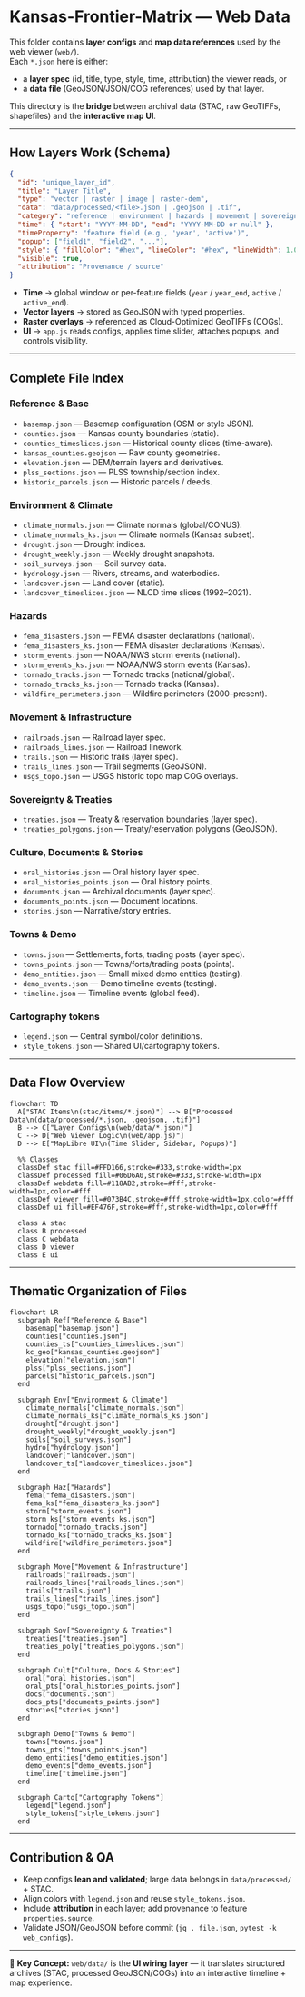 # Kansas-Frontier-Matrix — Web Data

This folder contains **layer configs** and **map data references** used by the web viewer (`web/`).  
Each `*.json` here is either:
- a **layer spec** (id, title, type, style, time, attribution) the viewer reads, or
- a **data file** (GeoJSON/JSON/COG references) used by that layer.

This directory is the **bridge** between archival data (STAC, raw GeoTIFFs, shapefiles) and the **interactive map UI**.

---

## How Layers Work (Schema)

```json
{
  "id": "unique_layer_id",
  "title": "Layer Title",
  "type": "vector | raster | image | raster-dem",
  "data": "data/processed/<file>.json | .geojson | .tif",
  "category": "reference | environment | hazards | movement | sovereignty | culture",
  "time": { "start": "YYYY-MM-DD", "end": "YYYY-MM-DD or null" },
  "timeProperty": "feature field (e.g., 'year', 'active')",
  "popup": ["field1", "field2", "..."],
  "style": { "fillColor": "#hex", "lineColor": "#hex", "lineWidth": 1.0 },
  "visible": true,
  "attribution": "Provenance / source"
}
````

* **Time** → global window or per-feature fields (`year` / `year_end`, `active` / `active_end`).
* **Vector layers** → stored as GeoJSON with typed properties.
* **Raster overlays** → referenced as Cloud-Optimized GeoTIFFs (COGs).
* **UI** → `app.js` reads configs, applies time slider, attaches popups, and controls visibility.

---

## Complete File Index

### Reference & Base

* `basemap.json` — Basemap configuration (OSM or style JSON).
* `counties.json` — Kansas county boundaries (static).
* `counties_timeslices.json` — Historical county slices (time-aware).
* `kansas_counties.geojson` — Raw county geometries.
* `elevation.json` — DEM/terrain layers and derivatives.
* `plss_sections.json` — PLSS township/section index.
* `historic_parcels.json` — Historic parcels / deeds.

### Environment & Climate

* `climate_normals.json` — Climate normals (global/CONUS).
* `climate_normals_ks.json` — Climate normals (Kansas subset).
* `drought.json` — Drought indices.
* `drought_weekly.json` — Weekly drought snapshots.
* `soil_surveys.json` — Soil survey data.
* `hydrology.json` — Rivers, streams, and waterbodies.
* `landcover.json` — Land cover (static).
* `landcover_timeslices.json` — NLCD time slices (1992–2021).

### Hazards

* `fema_disasters.json` — FEMA disaster declarations (national).
* `fema_disasters_ks.json` — FEMA disaster declarations (Kansas).
* `storm_events.json` — NOAA/NWS storm events (national).
* `storm_events_ks.json` — NOAA/NWS storm events (Kansas).
* `tornado_tracks.json` — Tornado tracks (national/global).
* `tornado_tracks_ks.json` — Tornado tracks (Kansas).
* `wildfire_perimeters.json` — Wildfire perimeters (2000–present).

### Movement & Infrastructure

* `railroads.json` — Railroad layer spec.
* `railroads_lines.json` — Railroad linework.
* `trails.json` — Historic trails (layer spec).
* `trails_lines.json` — Trail segments (GeoJSON).
* `usgs_topo.json` — USGS historic topo map COG overlays.

### Sovereignty & Treaties

* `treaties.json` — Treaty & reservation boundaries (layer spec).
* `treaties_polygons.json` — Treaty/reservation polygons (GeoJSON).

### Culture, Documents & Stories

* `oral_histories.json` — Oral history layer spec.
* `oral_histories_points.json` — Oral history points.
* `documents.json` — Archival documents (layer spec).
* `documents_points.json` — Document locations.
* `stories.json` — Narrative/story entries.

### Towns & Demo

* `towns.json` — Settlements, forts, trading posts (layer spec).
* `towns_points.json` — Towns/forts/trading posts (points).
* `demo_entities.json` — Small mixed demo entities (testing).
* `demo_events.json` — Demo timeline events (testing).
* `timeline.json` — Timeline events (global feed).

### Cartography tokens

* `legend.json` — Central symbol/color definitions.
* `style_tokens.json` — Shared UI/cartography tokens.

---

## Data Flow Overview

```mermaid
flowchart TD
  A["STAC Items\n(stac/items/*.json)"] --> B["Processed Data\n(data/processed/*.json, .geojson, .tif)"]
  B --> C["Layer Configs\n(web/data/*.json)"]
  C --> D["Web Viewer Logic\n(web/app.js)"]
  D --> E["MapLibre UI\n(Time Slider, Sidebar, Popups)"]

  %% Classes
  classDef stac fill=#FFD166,stroke=#333,stroke-width=1px
  classDef processed fill=#06D6A0,stroke=#333,stroke-width=1px
  classDef webdata fill=#118AB2,stroke=#fff,stroke-width=1px,color=#fff
  classDef viewer fill=#073B4C,stroke=#fff,stroke-width=1px,color=#fff
  classDef ui fill=#EF476F,stroke=#fff,stroke-width=1px,color=#fff

  class A stac
  class B processed
  class C webdata
  class D viewer
  class E ui
```

---

## Thematic Organization of Files

```mermaid
flowchart LR
  subgraph Ref["Reference & Base"]
    basemap["basemap.json"]
    counties["counties.json"]
    counties_ts["counties_timeslices.json"]
    kc_geo["kansas_counties.geojson"]
    elevation["elevation.json"]
    plss["plss_sections.json"]
    parcels["historic_parcels.json"]
  end

  subgraph Env["Environment & Climate"]
    climate_normals["climate_normals.json"]
    climate_normals_ks["climate_normals_ks.json"]
    drought["drought.json"]
    drought_weekly["drought_weekly.json"]
    soils["soil_surveys.json"]
    hydro["hydrology.json"]
    landcover["landcover.json"]
    landcover_ts["landcover_timeslices.json"]
  end

  subgraph Haz["Hazards"]
    fema["fema_disasters.json"]
    fema_ks["fema_disasters_ks.json"]
    storm["storm_events.json"]
    storm_ks["storm_events_ks.json"]
    tornado["tornado_tracks.json"]
    tornado_ks["tornado_tracks_ks.json"]
    wildfire["wildfire_perimeters.json"]
  end

  subgraph Move["Movement & Infrastructure"]
    railroads["railroads.json"]
    railroads_lines["railroads_lines.json"]
    trails["trails.json"]
    trails_lines["trails_lines.json"]
    usgs_topo["usgs_topo.json"]
  end

  subgraph Sov["Sovereignty & Treaties"]
    treaties["treaties.json"]
    treaties_poly["treaties_polygons.json"]
  end

  subgraph Cult["Culture, Docs & Stories"]
    oral["oral_histories.json"]
    oral_pts["oral_histories_points.json"]
    docs["documents.json"]
    docs_pts["documents_points.json"]
    stories["stories.json"]
  end

  subgraph Demo["Towns & Demo"]
    towns["towns.json"]
    towns_pts["towns_points.json"]
    demo_entities["demo_entities.json"]
    demo_events["demo_events.json"]
    timeline["timeline.json"]
  end

  subgraph Carto["Cartography Tokens"]
    legend["legend.json"]
    style_tokens["style_tokens.json"]
  end
```

---

## Contribution & QA

* Keep configs **lean and validated**; large data belongs in `data/processed/` + STAC.
* Align colors with `legend.json` and reuse `style_tokens.json`.
* Include **attribution** in each layer; add provenance to feature `properties.source`.
* Validate JSON/GeoJSON before commit (`jq . file.json`, `pytest -k web_configs`).

---

📌 **Key Concept:** `web/data/` is the **UI wiring layer** — it translates structured archives (STAC, processed GeoJSON/COGs) into an interactive timeline + map experience.

```
